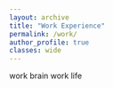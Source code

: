 ```yaml
---
layout: archive
title: "Work Experience"
permalink: /work/
author_profile: true
classes: wide
---
```


work brain
work life


